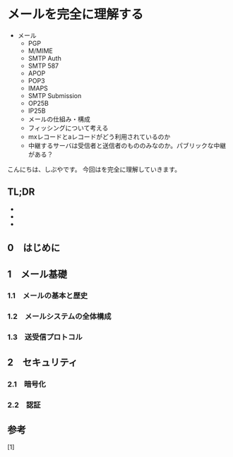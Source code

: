 # メールを完全に理解する


<!--
Todo:
- TLDR

-->


* メール
    * PGP
    * M/MIME
    * SMTP Auth
    * SMTP 587
    * APOP
    * POP3
    * IMAPS
    * SMTP Submission
    * OP25B
    * IP25B
    * メールの仕組み・構成
    * フィッシングについて考える
    * mxレコードとaレコードがどう利用されているのか
    * 中継するサーバは受信者と送信者のもののみなのか。パブリックな中継がある？

こんにちは、しぶやです。
今回はを完全に理解していきます。


## TL;DR

*
*
*

## 0　はじめに

## 1　メール基礎


### 1.1　メールの基本と歴史

### 1.2　メールシステムの全体構成

### 1.3　送受信プロトコル


## 2　セキュリティ

### 2.1　暗号化

### 2.2　認証



## 参考

[1] []()

